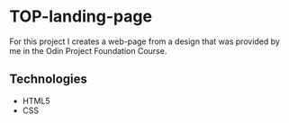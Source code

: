 # TOP-landing-page
For this project I creates a web-page from a design that was provided by me in the Odin Project Foundation Course.

## Technologies
- HTML5
- CSS
